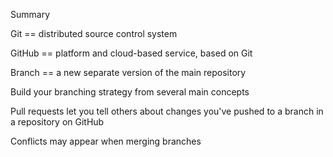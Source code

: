 Summary 

Git == distributed source control system

GitHub == platform and cloud-based service, based on Git

Branch == a new separate version of the main repository

Build your branching strategy from several main concepts

Pull requests let you tell others about changes you've pushed to a branch in a repository on GitHub

Conflicts may appear when merging branches
